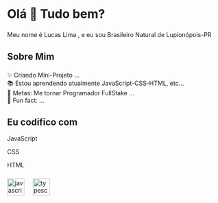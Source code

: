 
<h1 align="left">Olá 👋 Tudo bem?</h1>

###

<p align="left">Meu nome é Lucas Lima , e eu sou Brasileiro Natural de Lupionópois-PR</p>

###

<h2 align="left">Sobre Mim</h2>

###

<p align="left">✨ Criando Mini-Projeto ...<br>📚 Estou aprendendo atualmente 
  JavaScript-CSS-HTML, etc...<br>🎯 Metas: Me tornar Programador FullStake  ...<br>🎲 Fun fact: ...</p>

###

<h2 align="left">Eu codifico com </h2>
<p> JavaScript</p>  
<p>CSS</p>
<p>HTML</p>

###

<div align="left">
  <img src="https://cdn.jsdelivr.net/gh/devicons/devicon/icons/javascript/javascript-original.svg" height="40" alt="javascript logo"  />
  <img width="12" />
  <img src="https://cdn.jsdelivr.net/gh/devicons/devicon/icons/typescript/typescript-original.svg" height="40" alt="typescript logo"  />
  <img width="12" />
  
  
</div>

###
<!---
Limalima212324/Limalima212324 is a ✨ special ✨ repository because its `README.md` (this file) appears on your GitHub profile.
You can click the Preview link to take a look at your changes.
--->
